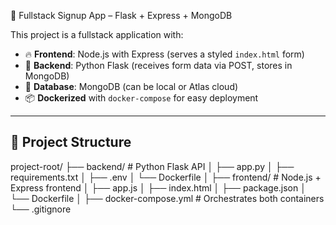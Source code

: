 🐳 Fullstack Signup App – Flask + Express + MongoDB

This project is a fullstack application with:

- 🔥 **Frontend**: Node.js with Express (serves a styled `index.html` form)
- 🧠 **Backend**: Python Flask (receives form data via POST, stores in MongoDB)
- 🐬 **Database**: MongoDB (can be local or Atlas cloud)
- 📦 **Dockerized** with `docker-compose` for easy deployment

---

## 🚀 Project Structure

project-root/
├── backend/ # Python Flask API
│ ├── app.py
│ ├── requirements.txt
│ ├── .env
│ └── Dockerfile
│
├── frontend/ # Node.js + Express frontend
│ ├── app.js
│ ├── index.html
│ ├── package.json
│ └── Dockerfile
│
├── docker-compose.yml # Orchestrates both containers
└── .gitignore
